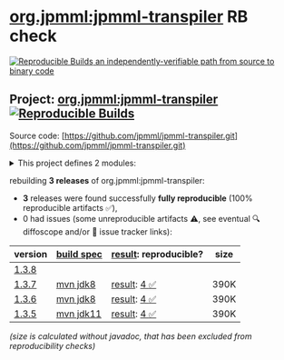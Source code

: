 [org.jpmml:jpmml-transpiler](https://central.sonatype.com/artifact/org.jpmml/jpmml-transpiler/versions) RB check
=======

[![Reproducible Builds](https://reproducible-builds.org/images/logos/rb.svg) an independently-verifiable path from source to binary code](https://reproducible-builds.org/)

## Project: [org.jpmml:jpmml-transpiler](https://central.sonatype.com/artifact/org.jpmml/jpmml-transpiler/versions) [![Reproducible Builds](https://img.shields.io/endpoint?url=https://raw.githubusercontent.com/jvm-repo-rebuild/reproducible-central/master/content/org/jpmml/jpmml-transpiler/badge.json)](https://github.com/jvm-repo-rebuild/reproducible-central/blob/master/content/org/jpmml/jpmml-transpiler/README.md)

Source code: [https://github.com/jpmml/jpmml-transpiler.git](https://github.com/jpmml/jpmml-transpiler.git)

<details><summary>This project defines 2 modules:</summary>

* [org.jpmml:jpmml-transpiler](https://central.sonatype.com/artifact/org.jpmml/jpmml-transpiler/overview)
* [org.jpmml:pmml-transpiler](https://central.sonatype.com/artifact/org.jpmml/pmml-transpiler/overview)
</details>

rebuilding **3 releases** of org.jpmml:jpmml-transpiler:
- **3** releases were found successfully **fully reproducible** (100% reproducible artifacts :white_check_mark:),
- 0 had issues (some unreproducible artifacts :warning:, see eventual :mag: diffoscope and/or :memo: issue tracker links):

| version | [build spec](/BUILDSPEC.md) | [result](https://reproducible-builds.org/docs/jvm/): reproducible? | size |
| -- | --------- | ------ | -- |
| [1.3.8](https://central.sonatype.com/artifact/org.jpmml/jpmml-transpiler/1.3.8/pom) | | | |
| [1.3.7](https://central.sonatype.com/artifact/org.jpmml/jpmml-transpiler/1.3.7/pom) | [mvn jdk8](jpmml-transpiler-1.3.7.buildspec) | [result](jpmml-transpiler-1.3.7.buildinfo): [4 :white_check_mark: ](jpmml-transpiler-1.3.7.buildcompare) | 390K |
| [1.3.6](https://central.sonatype.com/artifact/org.jpmml/jpmml-transpiler/1.3.6/pom) | [mvn jdk8](jpmml-transpiler-1.3.6.buildspec) | [result](jpmml-transpiler-1.3.6.buildinfo): [4 :white_check_mark: ](jpmml-transpiler-1.3.6.buildcompare) | 390K |
| [1.3.5](https://central.sonatype.com/artifact/org.jpmml/jpmml-transpiler/1.3.5/pom) | [mvn jdk11](jpmml-transpiler-1.3.5.buildspec) | [result](jpmml-transpiler-1.3.5.buildinfo): [4 :white_check_mark: ](jpmml-transpiler-1.3.5.buildcompare) | 390K |

<i>(size is calculated without javadoc, that has been excluded from reproducibility checks)</i>
